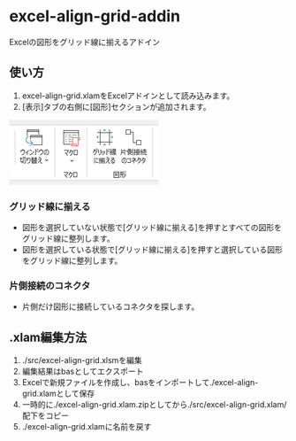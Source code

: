 # excel-align-grid-addin

Excelの図形をグリッド線に揃えるアドイン

## 使い方

1. excel-align-grid.xlamをExcelアドインとして読み込みます。
2. [表示]タブの右側に[図形]セクションが追加されます。

![excel-align-grid](images/excel-ailgn-grid.png)

### グリッド線に揃える

- 図形を選択していない状態で[グリッド線に揃える]を押すとすべての図形をグリッド線に整列します。
- 図形を選択している状態で[グリッド線に揃える]を押すと選択している図形をグリッド線に整列します。

### 片側接続のコネクタ

- 片側だけ図形に接続しているコネクタを探します。

## .xlam編集方法

1. ./src/excel-align-grid.xlsmを編集
2. 編集結果はbasとしてエクスポート
3. Excelで新規ファイルを作成し、basをインポートして./excel-align-grid.xlamとして保存
4. 一時的に./excel-align-grid.xlam.zipとしてから./src/excel-align-grid.xlam/配下をコピー
5. ./excel-align-grid.xlamに名前を戻す